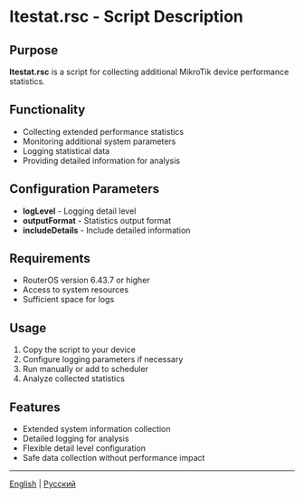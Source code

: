 # ltestat.rsc - Script Description

## Purpose
**ltestat.rsc** is a script for collecting additional MikroTik device performance statistics.

## Functionality
- Collecting extended performance statistics
- Monitoring additional system parameters
- Logging statistical data
- Providing detailed information for analysis

## Configuration Parameters
- **logLevel** - Logging detail level
- **outputFormat** - Statistics output format
- **includeDetails** - Include detailed information

## Requirements
- RouterOS version 6.43.7 or higher
- Access to system resources
- Sufficient space for logs

## Usage
1. Copy the script to your device
2. Configure logging parameters if necessary
3. Run manually or add to scheduler
4. Analyze collected statistics

## Features
- Extended system information collection
- Detailed logging for analysis
- Flexible detail level configuration
- Safe data collection without performance impact

---
[English](ltestat_DESCRIPTION_EN.md) | [Русский](ltestat_DESCRIPTION.md)
